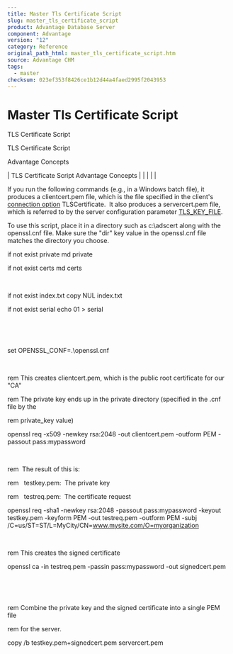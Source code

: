 ```yaml
---
title: Master Tls Certificate Script
slug: master_tls_certificate_script
product: Advantage Database Server
component: Advantage
version: "12"
category: Reference
original_path_html: master_tls_certificate_script.htm
source: Advantage CHM
tags:
  - master
checksum: 023ef353f8426ce1b12d44a4faed2995f2043953
---
```


# Master Tls Certificate Script

TLS Certificate Script

TLS Certificate Script

Advantage Concepts

| TLS Certificate Script  Advantage Concepts |  |  |  |  |

If you run the following commands (e.g., in a Windows batch file), it produces a clientcert.pem file, which is the file specified in the client's [connection option](ace_adsconnect101.md) TLSCertificate.  It also produces a servercert.pem file, which is referred to by the server configuration parameter [TLS\_KEY\_FILE](master_tls_key_file.md).

To use this script, place it in a directory such as c:\adscert along with the openssl.cnf file. Make sure the "dir" key value in the openssl.cnf file matches the directory you choose.

if not exist private md private

if not exist certs md certs

 

if not exist index.txt copy NUL index.txt

if not exist serial echo 01 > serial

 

 

set OPENSSL\_CONF=.\openssl.cnf

 

rem This creates clientcert.pem, which is the public root certificate for our "CA"

rem The private key ends up in the private directory (specified in the .cnf file by the

rem private\_key value)

openssl req -x509 -newkey rsa:2048 -out clientcert.pem -outform PEM -passout pass:mypassword

 

rem  The result of this is:

rem   testkey.pem:  The private key

rem   testreq.pem:  The certificate request

openssl req -sha1 -newkey rsa:2048 -passout pass:mypassword -keyout testkey.pem -keyform PEM -out testreq.pem -outform PEM -subj /C=us/ST=ST/L=MyCity/CN=www.mysite.com/O=myorganization

 

rem This creates the signed certificate

openssl ca -in testreq.pem -passin pass:mypassword -out signedcert.pem

 

 

rem Combine the private key and the signed certificate into a single PEM file

rem for the server.

copy /b testkey.pem+signedcert.pem servercert.pem
